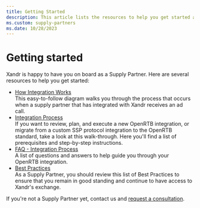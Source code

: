 ```yaml
---
title: Getting Started
description: This article lists the resources to help you get started as a supply partner.
ms.custom: supply-partners
ms.date: 10/28/2023
---
```


# Getting started

Xandr is happy to have you on board as a Supply Partner. Here are several resources to help you get started:

- [How Integration Works](./how-integration-works.md) <br> This easy-to-follow diagram walks you through the process that occurs when a supply partner that has integrated with Xandr receives an ad call.  
- [Integration Process](./integration-process.md) <br> If you want to review, plan, and execute a new OpenRTB integration, or migrate from a custom SSP protocol integration to the OpenRTB standard, take a look at this walk-through. Here you'll find a list of prerequisites and step-by-step instructions. 
- [FAQ - Integration Process](./faq-integration-process.md) <br> A list of questions and answers to help guide you through your OpenRTB integration.
- [Best Practices](./best-practices.md) <br> As a Supply Partner, you should review this list of Best Practices to ensure that you remain in good standing and continue to have access to Xandr's exchange.

If you're not a Supply Partner yet, contact us and [request a consultation](https://www.xandr.com/contact-us/).
